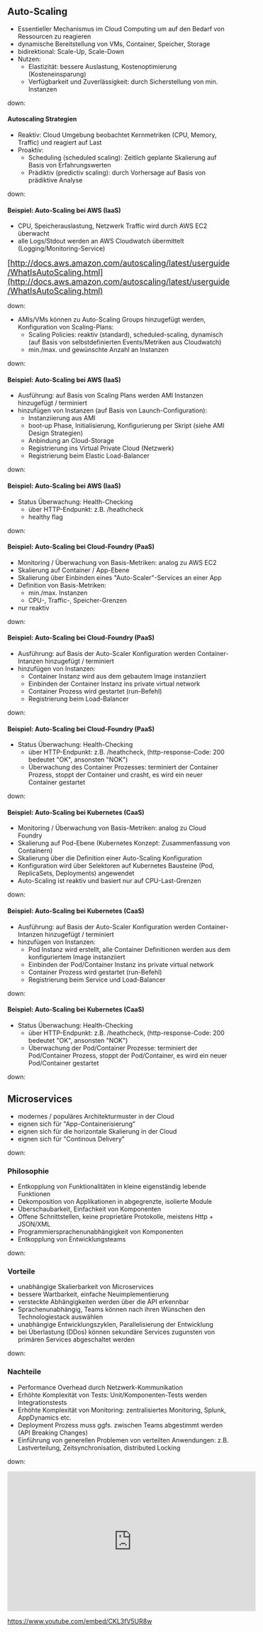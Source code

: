 ## Auto-Scaling

* Essentieller Mechanismus im Cloud Computing um auf den Bedarf von Ressourcen zu reagieren
* dynamische Bereitstellung von VMs, Container, Speicher, Storage
* bidirektional: Scale-Up, Scale-Down
* Nutzen:
  * Elastizität: bessere Auslastung, Kostenoptimierung (Kosteneinsparung) <!-- .element: class="fragment" data-fragment-index="0" -->
  * Verfügbarkeit und Zuverlässigkeit: durch Sicherstellung von min. Instanzen <!-- .element: class="fragment" data-fragment-index="1" -->

down:

#### Autoscaling Strategien

* Reaktiv: Cloud Umgebung beobachtet Kernmetriken (CPU, Memory, Traffic) und reagiert auf Last
* Proaktiv:
  * Scheduling (scheduled scaling): Zeitlich geplante Skalierung auf Basis von Erfahrungswerten
  * Prädiktiv (predictiv scaling): durch Vorhersage auf Basis von prädiktive Analyse

down:

#### Beispiel: Auto-Scaling bei AWS (IaaS)

* CPU, Speicherauslastung, Netzwerk Traffic wird durch AWS EC2 überwacht
* alle Logs/Stdout werden an AWS Cloudwatch übermittelt (Logging/Monitoring-Service)

<font size="4">[http://docs.aws.amazon.com/autoscaling/latest/userguide/WhatIsAutoScaling.html](http://docs.aws.amazon.com/autoscaling/latest/userguide/WhatIsAutoScaling.html)</font>

down:

* AMIs/VMs können zu Auto-Scaling Groups hinzugefügt werden, Konfiguration von Scaling-Plans:
  * Scaling Policies: reaktiv (standard), scheduled-scaling, dynamisch (auf Basis von selbstdefinierten Events/Metriken aus Cloudwatch)
  * min./max. und gewünschte Anzahl an Instanzen

down:

#### Beispiel: Auto-Scaling bei AWS (IaaS)

* Ausführung: auf Basis von Scaling Plans werden AMI Instanzen hinzugefügt / terminiert
* hinzufügen von Instanzen (auf Basis von Launch-Configuration):
  * Instanziierung aus AMI
  * boot-up Phase, Initialisierung, Konfigurierung per Skript (siehe AMI Design Strategien)
  * Anbindung an Cloud-Storage
  * Registrierung ins Virtual Private Cloud (Netzwerk)
  * Registrierung beim Elastic Load-Balancer

down:

#### Beispiel: Auto-Scaling bei AWS (IaaS)

* Status Überwachung: Health-Checking
  * über HTTP-Endpunkt: z.B. /heathcheck
  * healthy flag

down:

#### Beispiel: Auto-Scaling bei Cloud-Foundry (PaaS)

* Monitoring / Überwachung von Basis-Metriken: analog zu AWS EC2
* Skalierung auf Container / App-Ebene
* Skalierung über Einbinden eines "Auto-Scaler"-Services an einer App
* Definition von Basis-Metriken:
  * min./max. Instanzen
  * CPU-, Traffic-, Speicher-Grenzen
* nur reaktiv

down:

#### Beispiel: Auto-Scaling bei Cloud-Foundry (PaaS)

* Ausführung: auf Basis der Auto-Scaler Konfiguration werden Container-Intanzen hinzugefügt / terminiert
* hinzufügen von Instanzen:
  * Container Instanz wird aus dem gebautem Image instanziiert
  * Einbinden der Container Instanz ins private virtual network
  * Container Prozess wird gestartet (run-Befehl)
  * Registrierung beim Load-Balancer

down:

#### Beispiel: Auto-Scaling bei Cloud-Foundry (PaaS)

* Status Überwachung: Health-Checking
  * über HTTP-Endpunkt: z.B. /heathcheck, (http-response-Code: 200 bedeutet "OK", ansonsten "NOK")
  * Überwachung des Container Prozesses: terminiert der Container Prozess, stoppt der Container und crasht, es wird ein neuer Container gestartet

down:

#### Beispiel: Auto-Scaling bei Kubernetes (CaaS)

* Monitoring / Überwachung von Basis-Metriken: analog zu Cloud Foundry
* Skalierung auf Pod-Ebene (Kubernetes Konzept: Zusammenfassung von Containern)
* Skalierung über die Definition einer Auto-Scaling Konfiguration
* Konfiguration wird über Selektoren auf Kubernetes Bausteine (Pod, ReplicaSets, Deployments) angewendet
* Auto-Scaling ist reaktiv und basiert nur auf CPU-Last-Grenzen

down:

#### Beispiel: Auto-Scaling bei Kubernetes (CaaS)

* Ausführung: auf Basis der Auto-Scaler Konfiguration werden Container-Intanzen hinzugefügt / terminiert
* hinzufügen von Instanzen:
  * Pod Instanz wird erstellt, alle Container Definitionen werden aus dem konfiguriertem Image instanziiert
  * Einbinden der Pod/Container Instanz ins private virtual network
  * Container Prozess wird gestartet (run-Befehl)
  * Registrierung beim Service und Load-Balancer

down:

#### Beispiel: Auto-Scaling bei Kubernetes (CaaS)

* Status Überwachung: Health-Checking
  * über HTTP-Endpunkt: z.B. /heathcheck, (http-response-Code: 200 bedeutet "OK", ansonsten "NOK")
  * Überwachung der Pod/Container Prozesse: terminiert der Pod/Container Prozess, stoppt der Pod/Container, es wird ein neuer Pod/Container gestartet

down:

## Microservices

* modernes / populäres Architekturmuster in der Cloud
* eignen sich für "App-Containerisierung"
* eignen sich für die horizontale Skalierung in der Cloud
* eignen sich für "Continous Delivery"

down:

### Philosophie

* Entkopplung von Funktionalitäten in kleine eigenständig lebende Funktionen
* Dekomposition von Applikationen in abgegrenzte, isolierte Module
* Überschaubarkeit, Einfachkeit von Komponenten
* Offene Schnittstellen, keine proprietäre Protokolle, meistens Http + JSON/XML
* Programmiersprachenunabhängigkeit von Komponenten
* Entkopplung von Entwicklungsteams

down:

### Vorteile

* unabhängige Skalierbarkeit von Microservices
* bessere Wartbarkeit, einfache Neuimplementierung
* versteckte Abhängigkeiten werden über die API erkennbar
* Sprachenunabhängig, Teams können nach ihren Wünschen den Technologiestack auswählen
* unabhängige Entwicklungszyklen, Parallelisierung der Entwicklung
* bei Überlastung (DDos) können sekundäre Services zugunsten von primären Services abgeschaltet werden

down:

### Nachteile

* Performance Overhead durch Netzwerk-Kommunikation
* Erhöhte Komplexität von Tests: Unit/Komponenten-Tests werden Integrationstests
* Erhöhte Komplexität von Monitoring: zentralisiertes Monitoring, Splunk, AppDynamics etc.
* Deployment Prozess muss ggfs. zwischen Teams abgestimmt werden (API Breaking Changes)
* Einführung von generellen Problemen von verteilten Anwendungen: z.B. Lastverteilung, Zeitsynchronisation, distributed Locking

down:

<iframe width="560" height="315" src="https://www.youtube.com/embed/CKL3fV5UR8w" frameborder="0" allowfullscreen></iframe>

https://www.youtube.com/embed/CKL3fV5UR8w
